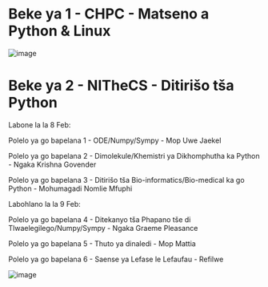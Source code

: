 # Beke ya 1 - CHPC - Matseno a Python & Linux

![image](https://github.com/ChpcTraining/css2024_notes/assets/157092105/dd7d4b3e-b993-4202-9546-542c69df9da5)

# Beke ya 2 - NITheCS - Ditirišo tša Python

Labone la la 8 Feb:

Polelo ya go bapelana 1 - ODE/Numpy/Sympy - Mop Uwe Jaekel

Polelo ya go bapelana 2 - Dimolekule/Khemistri ya Dikhomphutha ka Python - Ngaka Krishna Govender

Polelo ya go bapelana 3 - Ditirišo tša Bio-informatics/Bio-medical ka go Python - Mohumagadi Nomlie Mfuphi

Labohlano la la 9 Feb:

Polelo ya go bapelana 4 - Ditekanyo tša Phapano tše di Tlwaelegilego/Numpy/Sympy - Ngaka Graeme Pleasance

Polelo ya go bapelana 5 - Thuto ya dinaledi - Mop Mattia

Polelo ya go bapelana 6 - Saense ya Lefase le Lefaufau - Refilwe

![image](https://github.com/ChpcTraining/css2024_notes/assets/157092105/bc2a3c24-f6a3-4cd8-8b9d-ec6a1cfac5f5)
